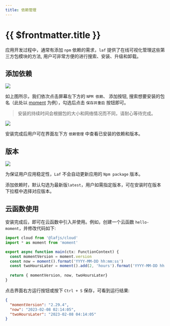 ```yaml
---
title: 依赖管理
---
```


# {{ $frontmatter.title }}

应用开发过程中，通常有添加 `npm` 依赖的需求，`laf` 提供了在线可视化管理这些第三方包模块的方法, 用户可非常方便的进行搜索、安装、升级和卸载。

## 添加依赖

![](https://oss.lafyun.com/bstqua-images/add-packages.png)

如上图所示，我们依次点击屏幕左下方的 `NPM 依赖`、 添加按钮, 搜索想要安装的包名（此处以 [moment](https://www.npmjs.com/package/moment) 为例），勾选后点击 `保存并重启` 按钮即可。

> 安装的持续时间会根据包的大小和网络情况而不同，请耐心等待完成。

![](https://oss.lafyun.com/bstqua-images/package-list.png)


安装完成后用户可在界面左下方 `依赖管理` 中查看已安装的依赖和版本。

## 版本

![](https://oss.lafyun.com/bstqua-images/select-package-version.png)

为保证用户应用稳定性，`Laf` 不会自动更新应用的 `Npm package` 版本。

添加依赖时，默认勾选为最新版`latest`，用户如需指定版本，可在安装时在版本下拉框中选择对应版本。


## 云函数使用

安装完成后，即可在云函数中引入并使用。例如，创建一个云函数 `hello-moment`，并修改代码如下: 

```typescript
import cloud from '@lafjs/cloud'
import * as moment from 'moment'

export async function main(ctx: FunctionContext) {
  const momentVersion = moment.version
  const now = moment().format('YYYY-MM-DD hh:mm:ss')
  const twoHoursLater = moment().add(2, 'hours').format('YYYY-MM-DD hh:mm:ss')
  
  return { momentVersion, now, twoHoursLater}
}
```

点击界面右方运行按钮或按下 `Ctrl + S` 保存，可看到运行结果:

```json
{
  "momentVersion": "2.29.4",
  "now": "2023-02-08 02:14:05",
  "twoHoursLater": "2023-02-08 04:14:05"
}
```